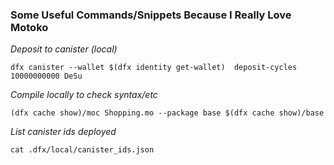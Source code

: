 ### Some Useful Commands/Snippets Because I Really Love Motoko

_Deposit to canister (local)_

    dfx canister --wallet $(dfx identity get-wallet)  deposit-cycles 10000000000 DeSu

_Compile locally to check syntax/etc_

    (dfx cache show)/moc Shopping.mo --package base $(dfx cache show)/base

_List canister ids deployed_

    cat .dfx/local/canister_ids.json